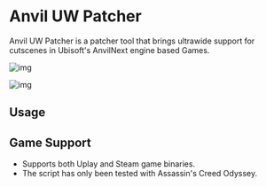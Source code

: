 # Anvil UW Patcher
Anvil UW Patcher is a patcher tool that brings ultrawide support for cutscenes in Ubisoft's AnvilNext engine based Games.

![img](https://i.imgur.com/wxE3zFe.jpeg)

![img](https://i.imgur.com/PqKjMz9.jpeg)

## Usage

## Game Support
- Supports both Uplay and Steam game binaries.
- The script has only been tested with Assassin's Creed Odyssey.
